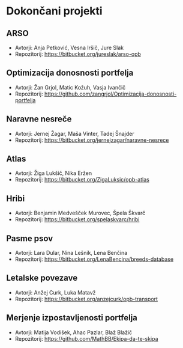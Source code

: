 # Dokončani projekti

## ARSO
* Avtorji: Anja Petković, Vesna Iršič, Jure Slak
* Repozitorij: https://bitbucket.org/jureslak/arso-opb

## Optimizacija donosnosti portfelja
* Avtorji: Žan Grjol, Matic Kožuh, Vasja Ivančič
* Repozitorij: https://github.com/zangrjol/Optimizacija-donosnosti-portfelja

## Naravne nesreče
* Avtorji: Jernej Žagar, Maša Vinter, Tadej Šnajder
* Repozitorij: https://bitbucket.org/jernejzagar/naravne-nesrece

## Atlas
* Avtorji: Žiga Lukšič, Nika Eržen
* Repozitorij: https://bitbucket.org/ZigaLuksic/opb-atlas

## Hribi
* Avtorji: Benjamin Medvešček Murovec, Špela Škvarč
* Repozitorij: https://bitbucket.org/spelaskvarc/hribi

## Pasme psov
* Avtorji: Lara Dular, Nina Lešnik, Lena Benčina
* Repozitorij: https://bitbucket.org/LenaBencina/breeds-database

## Letalske povezave
* Avtorji: Anžej Curk, Luka Matavž
* Repozitorij: https://bitbucket.org/anzejcurk/opb-transport

## Merjenje izpostavljenosti portfelja
* Avtorji: Matija Vodišek, Ahac Pazlar, Blaž Blažič
* Repozitorij: https://github.com/MathBB/Ekipa-da-te-skipa
